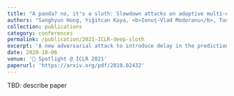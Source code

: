 ```yaml
---
title: "A panda? no, it's a sloth: Slowdown attacks on adaptive multi-exit neural network inference"
authors: "Sanghyun Hong, Yiğitcan Kaya, <b>Ionuţ-Vlad Modoranu</b>, Tudor Dumitraş"
collection: publications
category: conferences
permalink: /publication/2021-ICLR-deep-sloth
excerpt: 'A new adversarial attack to introduce delay in the predictions of multi-exit deep neural networks.'
date: 2020-10-06
venue: '🔦 Spotlight @ ICLR 2021'
paperurl: 'https://arxiv.org/pdf/2010.02432'
---
```


TBD: describe paper
